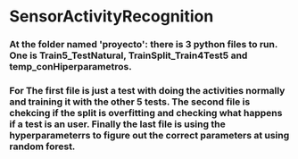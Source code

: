 # SensorActivityRecognition

### At the folder named 'proyecto': there is 3 python files to run. One is Train5_TestNatural, TrainSplit_Train4Test5 and temp_conHiperparametros. 

### For The first file is just a test with doing the activities normally and training it with the other 5 tests. The second file is chekcing if the split is overfitting and checking what happens if a test is an user. Finally the last file is using the hyperparameterrs to figure out the correct parameters at using random forest. 

